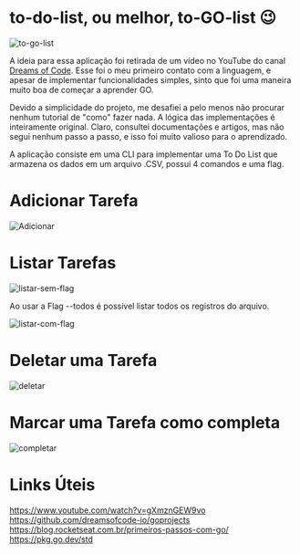 # to-do-list, ou melhor, to-GO-list 😉

![to-go-list](https://github.com/user-attachments/assets/f7299429-3eda-41d9-b97b-57797fe6f6b7)

A ideia para essa aplicação foi retirada de um vídeo no YouTube do canal [Dreams of Code](https://www.youtube.com/watch?v=gXmznGEW9vo). Esse foi o meu primeiro contato com a linguagem, e apesar de implementar funcionalidades simples, sinto que foi uma maneira muito boa de começar a aprender GO.

Devido a simplicidade do projeto, me desafiei a pelo menos não procurar nenhum tutorial de "como" fazer nada. A lógica das implementações é inteiramente original. Claro, consultei documentações e artigos, mas não segui nenhum passo a passo, e isso foi muito valioso para o aprendizado.

A aplicação consiste em uma CLI para implementar uma To Do List que armazena os dados em um arquivo .CSV, possui 4 comandos e uma flag.

# Adicionar Tarefa

![Adicionar](https://github.com/user-attachments/assets/90a67259-8530-4eba-bc4c-8f7646321a81)


# Listar Tarefas

![listar-sem-flag](https://github.com/user-attachments/assets/5efd9744-13f6-4bb3-8328-f0a95e4d6e56)


Ao usar a Flag --todos é possível listar todos os registros do arquivo.

![listar-com-flag](https://github.com/user-attachments/assets/4595e226-3e9b-4d04-a731-732beb9a9dec)


# Deletar uma Tarefa

![deletar](https://github.com/user-attachments/assets/bd598ffa-ae1f-4eb3-9ec5-783d388e875d)


# Marcar uma Tarefa como completa

![completar](https://github.com/user-attachments/assets/6a4987c7-464e-418b-87f5-32f2b1e60b08)


# Links Úteis
https://www.youtube.com/watch?v=gXmznGEW9vo<br>
https://github.com/dreamsofcode-io/goprojects<br>
https://blog.rocketseat.com.br/primeiros-passos-com-go/<br>
https://pkg.go.dev/std



